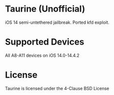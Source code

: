 # Taurine (Unofficial)

iOS 14 semi-untethered jailbreak.
Ported kfd exploit.

# Supported Devices

All A8-A11 devices on iOS 14.0-14.4.2

# License

Taurine is licensed under the 4-Clause BSD License
